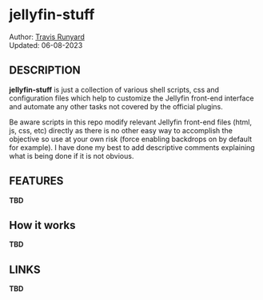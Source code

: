 # jellyfin-stuff

Author: [Travis Runyard](travisrunyard@gmail.com)<br>
Updated: 06-08-2023


## DESCRIPTION

**jellyfin-stuff** is just a collection of various shell scripts, css and configuration files which help to customize the Jellyfin front-end interface and automate any other tasks not covered by the official plugins.


Be aware scripts in this repo modify relevant Jellyfin front-end files (html, js, css, etc) directly as there is no other easy way to accomplish the objective so use at your own risk (force enabling backdrops on by default for example). I have done my best to add descriptive comments explaining what is being done if it is not obvious.



## FEATURES

**TBD**


## How it works

**TBD**


## LINKS

**TBD**

